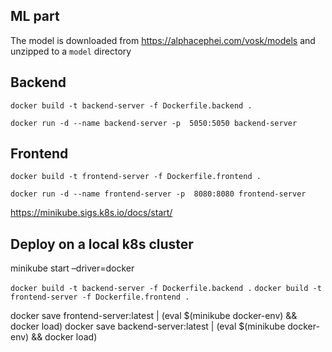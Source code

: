 ## ML part

The model is downloaded from https://alphacephei.com/vosk/models and unzipped to a `model` directory

## Backend

`docker build -t backend-server -f Dockerfile.backend .`

`docker run -d --name backend-server -p  5050:5050 backend-server`

## Frontend

`docker build -t frontend-server -f Dockerfile.frontend .`

`docker run -d --name frontend-server -p  8080:8080 frontend-server`

https://minikube.sigs.k8s.io/docs/start/

## Deploy on a local k8s cluster

minikube start –driver=docker

`docker build -t backend-server -f Dockerfile.backend .`
`docker build -t frontend-server -f Dockerfile.frontend .`

<!-- docker save frontend-server:latest > images/frontend-server:latest.tar
docker save backend-server:latest > images/backend-server:latest.tar -->

docker save frontend-server:latest | (eval $(minikube docker-env) && docker load)
docker save backend-server:latest | (eval $(minikube docker-env) && docker load)

<!-- docker load -i images/frontend-server:latest.tar

docker commit 43ac12e4115b frontend-server:latest -->

<!-- kubectl apply -f deploy/backend/svc.yml -->

<!-- kubectl apply -f deploy/frontend/svc.yml -->

<!-- kubectl get pods -->

<!-- minikube dashboard -->



